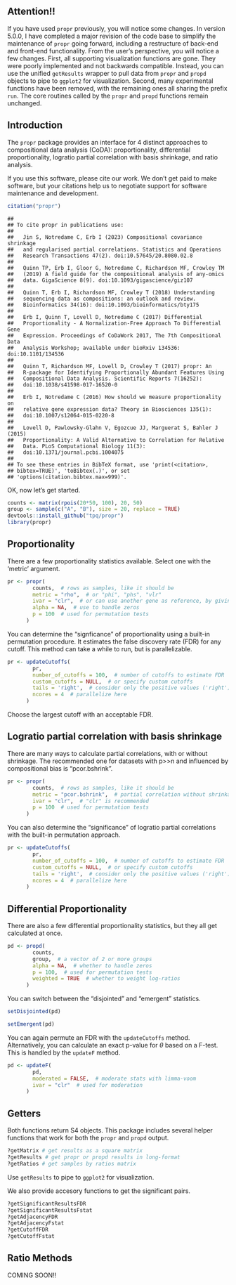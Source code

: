 <!-- README.md is generated from README.Rmd. Please edit that file -->

## Attention!!

If you have used `propr` previously, you will notice some changes. In
version 5.0.0, I have completed a major revision of the code base to
simplify the maintenance of `propr` going forward, including a
restructure of back-end and front-end functionality. From the user’s
perspective, you will notice a few changes. First, all supporting
visualization functions are gone. They were poorly implemented and not
backwards compatible. Instead, you can use the unified `getResults`
wrapper to pull data from `propr` and `propd` objects to pipe to
`ggplot2` for visualization. Second, many experimental functions have
been removed, with the remaining ones all sharing the prefix `run`. The
core routines called by the `propr` and `propd` functions remain
unchanged.

## Introduction

The `propr` package provides an interface for 4 distinct approaches to
compositional data analysis (CoDA): proportionality, differential
proportionality, logratio partial correlation with basis shrinkage, and
ratio analysis.

If you use this software, please cite our work. We don’t get paid to
make software, but your citations help us to negotiate support for
software maintenance and development.

``` r
citation("propr")
```

    ## 
    ## To cite propr in publications use:
    ## 
    ##   Jin S, Notredame C, Erb I (2023) Compositional covariance shrinkage
    ##   and regularised partial correlations. Statistics and Operations
    ##   Research Transactions 47(2). doi:10.57645/20.8080.02.8
    ## 
    ##   Quinn TP, Erb I, Gloor G, Notredame C, Richardson MF, Crowley TM
    ##   (2019) A field guide for the compositional analysis of any-omics
    ##   data. GigaScience 8(9). doi:10.1093/gigascience/giz107
    ## 
    ##   Quinn T, Erb I, Richardson MF, Crowley T (2018) Understanding
    ##   sequencing data as compositions: an outlook and review.
    ##   Bioinformatics 34(16): doi:10.1093/bioinformatics/bty175
    ## 
    ##   Erb I, Quinn T, Lovell D, Notredame C (2017) Differential
    ##   Proportionality - A Normalization-Free Approach To Differential Gene
    ##   Expression. Proceedings of CoDaWork 2017, The 7th Compositional Data
    ##   Analysis Workshop; available under bioRxiv 134536: doi:10.1101/134536
    ## 
    ##   Quinn T, Richardson MF, Lovell D, Crowley T (2017) propr: An
    ##   R-package for Identifying Proportionally Abundant Features Using
    ##   Compositional Data Analysis. Scientific Reports 7(16252):
    ##   doi:10.1038/s41598-017-16520-0
    ## 
    ##   Erb I, Notredame C (2016) How should we measure proportionality on
    ##   relative gene expression data? Theory in Biosciences 135(1):
    ##   doi:10.1007/s12064-015-0220-8
    ## 
    ##   Lovell D, Pawlowsky-Glahn V, Egozcue JJ, Marguerat S, Bahler J (2015)
    ##   Proportionality: A Valid Alternative to Correlation for Relative
    ##   Data. PLoS Computational Biology 11(3):
    ##   doi:10.1371/journal.pcbi.1004075
    ## 
    ## To see these entries in BibTeX format, use 'print(<citation>,
    ## bibtex=TRUE)', 'toBibtex(.)', or set
    ## 'options(citation.bibtex.max=999)'.

OK, now let’s get started.

``` r
counts <- matrix(rpois(20*50, 100), 20, 50)
group <- sample(c("A", "B"), size = 20, replace = TRUE)
devtools::install_github("tpq/propr")
library(propr)
```

## Proportionality

There are a few proportionality statistics available. Select one with
the ‘metric’ argument.

``` r
pr <- propr(
        counts,  # rows as samples, like it should be
        metric = "rho",  # or "phi", "phs", "vlr"
        ivar = "clr",  # or can use another gene as reference, by giving the name or index
        alpha = NA,  # use to handle zeros
        p = 100  # used for permutation tests
      ) 
```

You can determine the “signficance” of proportionality using a built-in
permutation procedure. It estimates the false discovery rate (FDR) for
any cutoff. This method can take a while to run, but is parallelizable.

``` r
pr <- updateCutoffs(
        pr,
        number_of_cutoffs = 100,  # number of cutoffs to estimate FDR
        custom_cutoffs = NULL,  # or specify custom cutoffs
        tails = 'right',  # consider only the positive values ('right') or both sides ('both')
        ncores = 4  # parallelize here
      ) 
```

Choose the largest cutoff with an acceptable FDR.

## Logratio partial correlation with basis shrinkage

There are many ways to calculate partial correlations, with or without
shrinkage. The recommended one for datasets with p\>\>n and influenced
by compositional bias is “pcor.bshrink”.

``` r
pr <- propr(
        counts,  # rows as samples, like it should be
        metric = "pcor.bshrink",  # partial correlation without shrinkage "pcor" is also available
        ivar = "clr",  # "clr" is recommended
        p = 100  # used for permutation tests
      ) 
```

You can also determine the “significance” of logratio partial
correlations with the built-in permutation approach.

``` r
pr <- updateCutoffs(
        pr,
        number_of_cutoffs = 100,  # number of cutoffs to estimate FDR
        custom_cutoffs = NULL,  # or specify custom cutoffs
        tails = 'right',  # consider only the positive values ('right') or both sides ('both')
        ncores = 4  # parallelize here
      ) 
```

## Differential Proportionality

There are also a few differential proportionality statistics, but they
all get calculated at once.

``` r
pd <- propd(
        counts,
        group,  # a vector of 2 or more groups
        alpha = NA,  # whether to handle zeros
        p = 100,  # used for permutation tests
        weighted = TRUE  # whether to weight log-ratios
      )
```

You can switch between the “disjointed” and “emergent” statistics.

``` r
setDisjointed(pd)
```

``` r
setEmergent(pd)
```

You can again permute an FDR with the `updateCutoffs` method.
Alternatively, you can calculate an exact p-value for *θ* based on a
F-test. This is handled by the `updateF` method.

``` r
pd <- updateF(
        pd,
        moderated = FALSE,  # moderate stats with limma-voom
        ivar = "clr"  # used for moderation
      ) 
```

## Getters

Both functions return S4 objects. This package includes several helper
functions that work for both the `propr` and `propd` output.

``` r
?getMatrix # get results as a square matrix
?getResults # get propr or propd results in long-format
?getRatios # get samples by ratios matrix
```

Use `getResults` to pipe to `ggplot2` for visualization.

We also provide accesory functions to get the significant pairs.

``` r
?getSignificantResultsFDR
?getSignificantResultsFstat
?getAdjacencyFDR
?getAdjacencyFstat
?getCutoffFDR
?getCutoffFstat
```

## Ratio Methods

COMING SOON!!
